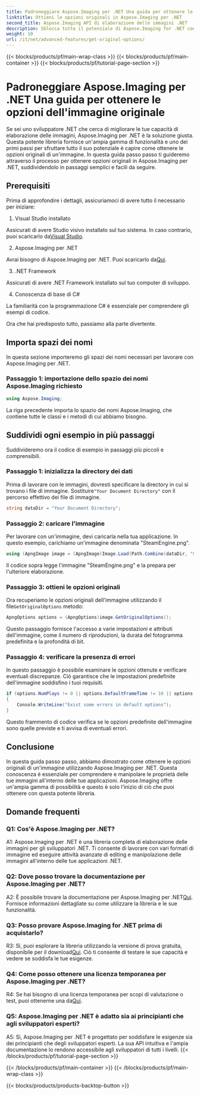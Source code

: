 ```yaml
---
title: Padroneggiare Aspose.Imaging per .NET Una guida per ottenere le opzioni dell'immagine originale
linktitle: Ottieni le opzioni originali in Aspose.Imaging per .NET
second_title: Aspose.Imaging API di elaborazione delle immagini .NET
description: Sblocca tutto il potenziale di Aspose.Imaging for .NET con la nostra guida passo passo per ottenere opzioni originali. Scopri come lavorare con facilità con le immagini nelle tue applicazioni .NET.
weight: 10
url: /it/net/advanced-features/get-original-options/
---
```


{{< blocks/products/pf/main-wrap-class >}}
{{< blocks/products/pf/main-container >}}
{{< blocks/products/pf/tutorial-page-section >}}

# Padroneggiare Aspose.Imaging per .NET Una guida per ottenere le opzioni dell'immagine originale

Se sei uno sviluppatore .NET che cerca di migliorare le tue capacità di elaborazione delle immagini, Aspose.Imaging per .NET è la soluzione giusta. Questa potente libreria fornisce un'ampia gamma di funzionalità e uno dei primi passi per sfruttare tutto il suo potenziale è capire come ottenere le opzioni originali di un'immagine. In questa guida passo passo ti guideremo attraverso il processo per ottenere opzioni originali in Aspose.Imaging per .NET, suddividendolo in passaggi semplici e facili da seguire.

## Prerequisiti

Prima di approfondire i dettagli, assicuriamoci di avere tutto il necessario per iniziare:

1. Visual Studio installato

 Assicurati di avere Studio visivo installato sul tuo sistema. In caso contrario, puoi scaricarlo da[Visual Studio](https://visualstudio.microsoft.com/).

2. Aspose.Imaging per .NET

 Avrai bisogno di Aspose.Imaging per .NET. Puoi scaricarlo da[Qui](https://releases.aspose.com/imaging/net/).

3. .NET Framework

Assicurati di avere .NET Framework installato sul tuo computer di sviluppo.

4. Conoscenza di base di C#

La familiarità con la programmazione C# è essenziale per comprendere gli esempi di codice.

Ora che hai predisposto tutto, passiamo alla parte divertente.

## Importa spazi dei nomi

In questa sezione importeremo gli spazi dei nomi necessari per lavorare con Aspose.Imaging per .NET.

### Passaggio 1: importazione dello spazio dei nomi Aspose.Imaging richiesto

```csharp
using Aspose.Imaging;
```

La riga precedente importa lo spazio dei nomi Aspose.Imaging, che contiene tutte le classi e i metodi di cui abbiamo bisogno.

## Suddividi ogni esempio in più passaggi

Suddivideremo ora il codice di esempio in passaggi più piccoli e comprensibili.

### Passaggio 1: inizializza la directory dei dati

 Prima di lavorare con le immagini, dovresti specificare la directory in cui si trovano i file di immagine. Sostituire`"Your Document Directory"` con il percorso effettivo dei file di immagine.

```csharp
string dataDir = "Your Document Directory";
```

### Passaggio 2: caricare l'immagine

Per lavorare con un'immagine, devi caricarla nella tua applicazione. In questo esempio, carichiamo un'immagine denominata "SteamEngine.png".

```csharp
using (ApngImage image = (ApngImage)Image.Load(Path.Combine(dataDir, "SteamEngine.png")))
```

Il codice sopra legge l'immagine "SteamEngine.png" e la prepara per l'ulteriore elaborazione.

### Passaggio 3: ottieni le opzioni originali

 Ora recuperiamo le opzioni originali dell'immagine utilizzando il file`GetOriginalOptions` metodo:

```csharp
ApngOptions options = (ApngOptions)image.GetOriginalOptions();
```

Questo passaggio fornisce l'accesso a varie impostazioni e attributi dell'immagine, come il numero di riproduzioni, la durata del fotogramma predefinita e la profondità di bit.

### Passaggio 4: verificare la presenza di errori

In questo passaggio è possibile esaminare le opzioni ottenute e verificare eventuali discrepanze. Ciò garantisce che le impostazioni predefinite dell'immagine soddisfino i tuoi requisiti.

```csharp
if (options.NumPlays != 0 || options.DefaultFrameTime != 10 || options.BitDepth != 8)
{
    Console.WriteLine("Exist some errors in default options");
}
```

Questo frammento di codice verifica se le opzioni predefinite dell'immagine sono quelle previste e ti avvisa di eventuali errori.

## Conclusione

In questa guida passo passo, abbiamo dimostrato come ottenere le opzioni originali di un'immagine utilizzando Aspose.Imaging per .NET. Questa conoscenza è essenziale per comprendere e manipolare le proprietà delle tue immagini all'interno delle tue applicazioni. Aspose.Imaging offre un'ampia gamma di possibilità e questo è solo l'inizio di ciò che puoi ottenere con questa potente libreria.

## Domande frequenti

### Q1: Cos'è Aspose.Imaging per .NET?

A1: Aspose.Imaging per .NET è una libreria completa di elaborazione delle immagini per gli sviluppatori .NET. Ti consente di lavorare con vari formati di immagine ed eseguire attività avanzate di editing e manipolazione delle immagini all'interno delle tue applicazioni .NET.

### Q2: Dove posso trovare la documentazione per Aspose.Imaging per .NET?

 A2: È possibile trovare la documentazione per Aspose.Imaging per .NET[Qui](https://reference.aspose.com/imaging/net/). Fornisce informazioni dettagliate su come utilizzare la libreria e le sue funzionalità.

### Q3: Posso provare Aspose.Imaging for .NET prima di acquistarlo?

 R3: Sì, puoi esplorare la libreria utilizzando la versione di prova gratuita, disponibile per il download[Qui](https://releases.aspose.com/). Ciò ti consente di testare le sue capacità e vedere se soddisfa le tue esigenze.

### Q4: Come posso ottenere una licenza temporanea per Aspose.Imaging per .NET?

 R4: Se hai bisogno di una licenza temporanea per scopi di valutazione o test, puoi ottenerne una da[Qui](https://purchase.aspose.com/temporary-license/).

### Q5: Aspose.Imaging per .NET è adatto sia ai principianti che agli sviluppatori esperti?

A5: Sì, Aspose.Imaging per .NET è progettato per soddisfare le esigenze sia dei principianti che degli sviluppatori esperti. La sua API intuitiva e l'ampia documentazione lo rendono accessibile agli sviluppatori di tutti i livelli.
{{< /blocks/products/pf/tutorial-page-section >}}

{{< /blocks/products/pf/main-container >}}
{{< /blocks/products/pf/main-wrap-class >}}

{{< blocks/products/products-backtop-button >}}
